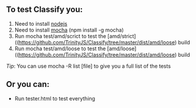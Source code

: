 ## To test Classify you: ##

1. Need to install [nodejs](http://nodejs.org)
2. Need to install [mocha](http://visionmedia.github.com/mocha/) (npm install -g mocha)
3. Run mocha test/amd/scrict to test the [amd/strict]((https://github.com/TrinityJS/Classify/tree/master/dist/amd/loose) build
4. Run mocha test/amd/loose to test the [amd/loose]((https://github.com/TrinityJS/Classify/tree/master/dist/amd/loose) build

_Tip_: You can use mocha -R list [file] to give you a full list of the tests

## Or you can: ##

* Run tester.html to test everything
